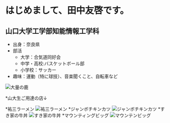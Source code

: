 # **はじめまして、田中友啓です。**
## 山口大学工学部知能情報工学科

* 出身：奈良県
* 部活
  * 大学：合気道同好会
  * 中学・高校:バスケットボール部
  * 小学校：サッカー
* 趣味：運動（特に球技）、音楽聞くこと、自転車など

![大量の鹿](https://blog-001.west.edge.storage-yahoo.jp/res/blog-93-df/blue_bells_garden/folder/626231/97/25939197/img_5?1405697855)




*山大生ご用達の店↓

 *祐三ラーメン
![祐三ラーメン](https://ximg.retty.me/crop/s600x600/-/retty/img_repo/l/01/19816092.jpg)
 *ジャンボチキンカツ
![ジャンボチキンカツ](https://tblg.k-img.com/restaurant/images/Rvw/61003/640x640_rect_61003451.jpg)
 *すき家の牛丼
![すき家の牛丼](http://i.gzn.jp/img/2009/08/12/gyudon_king_review/P1170286.JPG)
 *マウンティングビッグ
![マウンテンビッグ](https://c-r.gnst.jp/aj8n73m70000/img/y045814v.jpg?t=1563844069)
